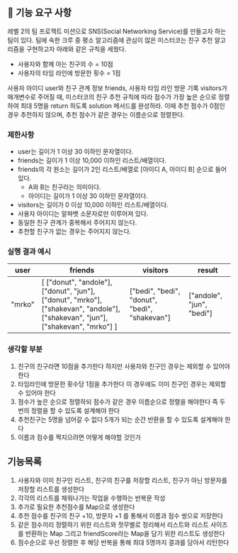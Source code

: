 ## 🚀 기능 요구 사항

레벨 2의 팀 프로젝트 미션으로 SNS(Social Networking Service)를 만들고자 하는 팀이 있다. 팀에 속한 크루 중 평소 알고리즘에 관심이 많은 미스터코는 친구 추천 알고리즘을 구현하고자 아래와 같은 규칙을 세웠다.

- 사용자와 함께 아는 친구의 수 = 10점 
- 사용자의 타임 라인에 방문한 횟수 = 1점

사용자 아이디 user와 친구 관계 정보 friends, 사용자 타임 라인 방문 기록 visitors가 매개변수로 주어질 때, 미스터코의 친구 추천 규칙에 따라 점수가 가장 높은 순으로 정렬하여 최대 5명을 return 하도록 solution 메서드를 완성하라. 이때 추천 점수가 0점인 경우 추천하지 않으며, 추천 점수가 같은 경우는 이름순으로 정렬한다.

### 제한사항

- user는 길이가 1 이상 30 이하인 문자열이다.
- friends는 길이가 1 이상 10,000 이하인 리스트/배열이다.
- friends의 각 원소는 길이가 2인 리스트/배열로 [아이디 A, 아이디 B] 순으로 들어있다.
  - A와 B는 친구라는 의미이다.
  - 아이디는 길이가 1 이상 30 이하인 문자열이다.
- visitors는 길이가 0 이상 10,000 이하인 리스트/배열이다.
- 사용자 아이디는 알파벳 소문자로만 이루어져 있다.
- 동일한 친구 관계가 중복해서 주어지지 않는다.
- 추천할 친구가 없는 경우는 주어지지 않는다.

### 실행 결과 예시

| user | friends | visitors | result |
| --- | --- | --- | --- |
| "mrko" | [ ["donut", "andole"], ["donut", "jun"], ["donut", "mrko"], ["shakevan", "andole"], ["shakevan", "jun"], ["shakevan", "mrko"] ] | ["bedi", "bedi", "donut", "bedi", "shakevan"] | ["andole", "jun", "bedi"] |

### 생각할 부분
1. 친구의 친구라면 10점을 추가한다 하지만 사용자와 친구인 경우는 제외할 수 있어야 한다
2. 타임라인에 방문한 횟수당 1점을 추가한다 이 경우에도 이미 친구인 경우는 제외할 수 있어야 한다
3. 점수가 높은 순으로 정렬하되 점수가 같은 경우 이름순으로 정렬을 해야한다 즉 두번의 정렬을 할 수 있도록 설계해야 한다
4. 추천친구는 5명을 넘어갈 수 없다 5개가 되는 순간 반환을 할 수 있도록 설계해야 한다
5. 이름과 점수를 짝지으려면 어떻게 해야할 것인가

## 기능목록
1. 사용자와 이미 친구인 리스트, 친구의 친구를 저장할 리스트, 친구가 아닌 방문자를 저장할 리스트를 생성한다
2. 각각의 리스트를 채워나가는 작업을 수행하는 반복문 작성
3. 추가로 필요한 추천점수를 Map으로 생성한다
4. 추천 점수를 친구의 친구 +10, 방문자 +1 를 통해서 이름과 점수 쌍으로 저장한다
5. 같은 점수끼리 정렬하기 위한 리스트와 젓무별로 정리해서 리스트와 리스트 사이즈를 반환하는 Map 그리고 friendScore라는 Map을 담기 위한 리스트도 생성한다
6. 점수순으로 우선 정렬한 후 해당 반복을 통해 최대 5명까지 결과를 담아서 리턴한다